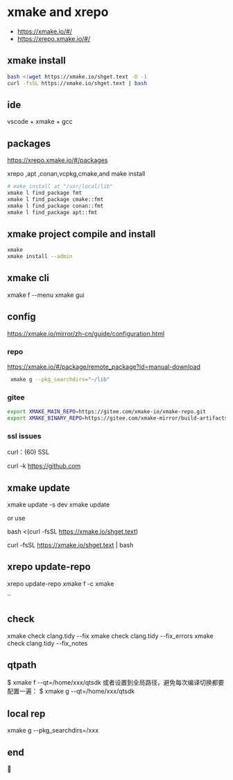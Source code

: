 # xmake and xrepo
* https://xmake.io/#/
* https://xrepo.xmake.io/#/
## xmake install 
```sh
bash <(wget https://xmake.io/shget.text -O -)
curl -fsSL https://xmake.io/shget.text | bash
```
## ide
vscode + xmake + gcc
## packages

https://xrepo.xmake.io/#/packages

xrepo ,apt ,conan,vcpkg,cmake,and make install 

```sh
# make install at "/usr/local/lib"
xmake l find_package fmt 
xmake l find_package cmake::fmt
xmake l find_package conan::fmt
xmake l find_package apt::fmt
```
## xmake project compile and install
```sh
xmake
xmake install --admin
```
## xmake cli

xmake f --menu    xmake gui

## config

https://xmake.io/mirror/zh-cn/guide/configuration.html

### repo

https://xmake.io/#/package/remote_package?id=manual-download

```sh
 xmake g --pkg_searchdirs="~/lib"
```

### gitee

```sh
export XMAKE_MAIN_REPO=https://gitee.com/xmake-io/xmake-repo.git
export XMAKE_BINARY_REPO=https://gitee.com/xmake-mirror/build-artifacts.git
```

### ssl issues

curl：(60) SSL

curl -k https://github.com

## xmake update

xmake update -s dev
xmake update

or use

bash <(curl -fsSL https://xmake.io/shget.text)

curl -fsSL https://xmake.io/shget.text | bash

## xrepo update-repo

xrepo update-repo
xmake f -c
xmake

``

## check

xmake check clang.tidy --fix
xmake check clang.tidy --fix_errors
xmake check clang.tidy --fix_notes

## qtpath

$ xmake f --qt=/home/xxx/qtsdk
或者设置到全局路径，避免每次编译切换都要配置一遍：
$ xmake g --qt=/home/xxx/qtsdk

## local rep

xmake g --pkg_searchdirs=/xxx

## end

🐞

